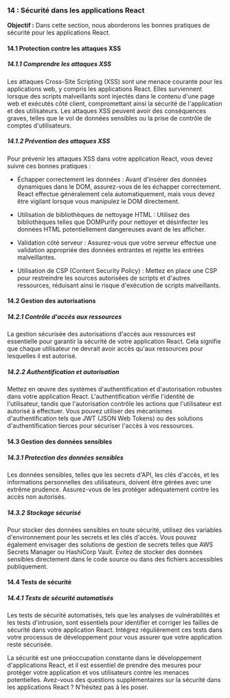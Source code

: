 ### 14 : Sécurité dans les applications React

**Objectif :** Dans cette section, nous aborderons les bonnes pratiques de sécurité pour les applications React.

#### 14.1 Protection contre les attaques XSS

##### 14.1.1 Comprendre les attaques XSS

Les attaques Cross-Site Scripting (XSS) sont une menace courante pour les applications web, y compris les applications React. Elles surviennent lorsque des scripts malveillants sont injectés dans le contenu d'une page web et exécutés côté client, compromettant ainsi la sécurité de l'application et des utilisateurs. Les attaques XSS peuvent avoir des conséquences graves, telles que le vol de données sensibles ou la prise de contrôle de comptes d'utilisateurs.

##### 14.1.2 Prévention des attaques XSS

Pour prévenir les attaques XSS dans votre application React, vous devez suivre ces bonnes pratiques :

- Échapper correctement les données : Avant d'insérer des données dynamiques dans le DOM, assurez-vous de les échapper correctement. React effectue généralement cela automatiquement, mais vous devez être vigilant lorsque vous manipulez le DOM directement.

- Utilisation de bibliothèques de nettoyage HTML : Utilisez des bibliothèques telles que DOMPurify pour nettoyer et désinfecter les données HTML potentiellement dangereuses avant de les afficher.

- Validation côté serveur : Assurez-vous que votre serveur effectue une validation appropriée des données entrantes et rejette les entrées malveillantes.

- Utilisation de CSP (Content Security Policy) : Mettez en place une CSP pour restreindre les sources autorisées de scripts et d'autres ressources, réduisant ainsi le risque d'exécution de scripts malveillants.

#### 14.2 Gestion des autorisations

##### 14.2.1 Contrôle d'accès aux ressources

La gestion sécurisée des autorisations d'accès aux ressources est essentielle pour garantir la sécurité de votre application React. Cela signifie que chaque utilisateur ne devrait avoir accès qu'aux ressources pour lesquelles il est autorisé.

##### 14.2.2 Authentification et autorisation

Mettez en œuvre des systèmes d'authentification et d'autorisation robustes dans votre application React. L'authentification vérifie l'identité de l'utilisateur, tandis que l'autorisation contrôle les actions que l'utilisateur est autorisé à effectuer. Vous pouvez utiliser des mécanismes d'authentification tels que JWT (JSON Web Tokens) ou des solutions d'authentification tierces pour sécuriser l'accès à vos ressources.

#### 14.3 Gestion des données sensibles

##### 14.3.1 Protection des données sensibles

Les données sensibles, telles que les secrets d'API, les clés d'accès, et les informations personnelles des utilisateurs, doivent être gérées avec une extrême prudence. Assurez-vous de les protéger adéquatement contre les accès non autorisés.

##### 14.3.2 Stockage sécurisé

Pour stocker des données sensibles en toute sécurité, utilisez des variables d'environnement pour les secrets et les clés d'accès. Vous pouvez également envisager des solutions de gestion de secrets telles que AWS Secrets Manager ou HashiCorp Vault. Évitez de stocker des données sensibles directement dans le code source ou dans des fichiers accessibles publiquement.

#### 14.4 Tests de sécurité

##### 14.4.1 Tests de sécurité automatisés

Les tests de sécurité automatisés, tels que les analyses de vulnérabilités et les tests d'intrusion, sont essentiels pour identifier et corriger les failles de sécurité dans votre application React. Intégrez régulièrement ces tests dans votre processus de développement pour vous assurer que votre application reste sécurisée.

La sécurité est une préoccupation constante dans le développement d'applications React, et il est essentiel de prendre des mesures pour protéger votre application et vos utilisateurs contre les menaces potentielles. Avez-vous des questions supplémentaires sur la sécurité dans les applications React ? N'hésitez pas à les poser.
